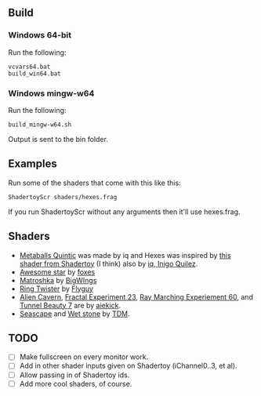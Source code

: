 ## Build
### Windows 64-bit
Run the following:
```
vcvars64.bat
build_win64.bat
```
### Windows mingw-w64
Run the following:
```
build_mingw-w64.sh
```

Output is sent to the bin folder.

## Examples
Run some of the shaders that come with this like this:
```
ShadertoyScr shaders/hexes.frag
```
If you run ShadertoyScr without any arguments then it'll use hexes.frag.

## Shaders
- [Metaballs Quintic](https://www.shadertoy.com/view/ld2GRz) was made by iq and Hexes was inspired by [this shader from Shadertoy](https://www.shadertoy.com/view/Xd2GR3) (I think) also by [iq, Inigo Quilez](http://www.iquilezles.org).
- [Awesome star](https://www.shadertoy.com/view/4lfSzS) by [foxes](www.panteleymonov.ru)
- [Matroshka](https://www.shadertoy.com/view/XlcSzM) by [BigWIngs](https://www.shadertoy.com/user/BigWIngs)
- [Ring Twister](https://www.shadertoy.com/view/Xt23z3) by [Flyguy](https://www.shadertoy.com/user/Flyguy)
- [Alien Cavern](https://www.shadertoy.com/view/XljGR3), [Fractal Experiment 23](https://www.shadertoy.com/view/MlcXRl), [Ray Marching Experiement 60](https://www.shadertoy.com/view/lttXDn), and [Tunnel Beauty 7](https://www.shadertoy.com/view/XltSDn) are by [aiekick](https://www.shadertoy.com/user/aiekick).
- [Seascape](https://www.shadertoy.com/view/Ms2SD1) and [Wet stone](https://www.shadertoy.com/view/ldSSzV) by [TDM](https://www.shadertoy.com/user/TDM).

## TODO
- [ ] Make fullscreen on every monitor work.
- [ ] Add in other shader inputs given on Shadertoy (iChannel0..3, et al).
- [ ] Allow passing in of Shadertoy ids.
- [ ] Add more cool shaders, of course.
